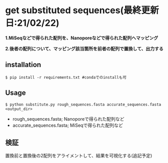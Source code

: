 # get substituted sequences(最終更新日:21/02/22)
**1.MiSeqなどで得られた配列を、Nanoporeなどで得られた配列へマッピング**

**2.後者の配列について、マッピング該当箇所を前者の配列で置換して、出力する**

## installation
```
$ pip install -r requirements.txt #condaでのinstallも可
```
## Usage
```
$ python substitute.py rough_sequences.fasta accurate_sequences.fasta <output_dir>
```
- rough_sequences.fasta; Nanoporeで得られた配列など
- accurate_sequences.fasta; MiSeqで得られた配列など

## 検証
置換前と置換後の2配列をアライメントして、結果を可視化する(追記予定)
